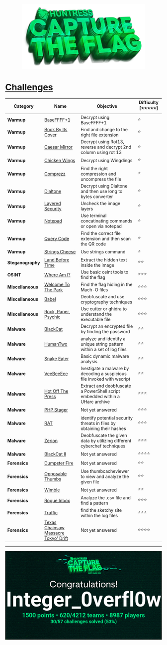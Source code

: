 
<p align='center'>
  <img src='assets/HuntressCTF.png' alt="Huntress">
</p>

# [__Challenges__](#challenges)
| Category      | Name                                                                    | Objective         | Difficulty [⭐⭐⭐⭐⭐] |
|---------------|-------------------------------------------------------------------------|--------------------------------------------------|-------------------------|
| **Warmup** | [BaseFFFF+1](huntress-ctf-2023/warmup/%5BWarmup%5D%20BaseFFFF%2B1) | Decrypt using BaseFFFF+1 | ⭐ |
| **Warmup** | [Book By Its Cover](huntress-ctf-2023/warmup/%5BWarmup%5D%20Book%20By%20Its%20Cover) | Find and change to the right file extension | ⭐ |
| **Warmup** | [Caesar Mirror](huntress-ctf-2023/warmup/%5BWarmup%5D%20Caesar%20Mirror) | Decrypt using Rot13, reverse and decrypt 2nd column using rot 13 | ⭐ |
| **Warmup** | [Chicken Wings](huntress-ctf-2023/warmup/%5BWarmup%5D%20Chicken%20Wings) | Decrypt using Wingdings | ⭐ |
| **Warmup** | [Comprezz](huntress-ctf-2023/warmup/%5BWarmup%5D%20Comprezz) | Find the right compression and uncompress the file | ⭐ |
| **Warmup** | [Dialtone](huntress-ctf-2023/warmup/%5BWarmup%5D%20Dialtone) | Decrypt using Dialtone and then use long to bytes converter | ⭐ |
| **Warmup** | [Layered Security](huntress-ctf-2023/warmup/%5BWarmup%5D%20Layered%20Security) | Uncheck the image layers | ⭐ |
| **Warmup** | [Notepad](huntress-ctf-2023/warmup/%5BWarmup%5D%20Notepad) | Use terminal concatinating commands or open via notepad | ⭐ |
| **Warmup** | [Query Code](huntress-ctf-2023/warmup/%5BWarmup%5D%20Query%20Code) | Find the correct file extension and then scan the QR code | ⭐ |
| **Warmup** | [Strings Cheese](huntress-ctf-2023/warmup/%5BWarmup%5D%20Strings%20Cheese) | Use strings command | ⭐ |
| **Steganography** | [Land Before Time](huntress-ctf-2023/steganography/%5BEasy%5D%20Land%20Before%20Time/README.md) | Extract the hidden text inside the image | ⭐⭐ |
| **OSINT** | [Where Am I?](huntress-ctf-2023/osint/%5BMedium%5D%20Where%20Am%20I) | Use basic osint tools to find the flag | ⭐⭐⭐ |
| **Miscellaneous** | [Welcome To The Park](huntress-ctf-2023/miscellaneous/%5BMedium%5D%20Welcome%20to%20The%20Park) | Find the flag hiding in the Mach-O files | ⭐⭐⭐ |
| **Miscellaneous** | [Babel](huntress-ctf-2023/miscellaneous/%5BMedium%5D%20Babel) | Deobfuscate and use cryptography techniques | ⭐⭐⭐ |
| **Miscellaneous** | [Rock, Paper, Psychic](huntress-ctf-2023/miscellaneous/%5BMedium%5D%20Rock%2C%20Paper%2C%20Psychic) | Use cutter or ghidra to understand the executable file | ⭐⭐⭐ |
| **Malware** | [BlackCat](huntress-ctf-2023/malware/%5BEasy%5D%20BlackCat) | Decrypt an encrypted file by finding the password | ⭐⭐ |
| **Malware** | [HumanTwo](huntress-ctf-2023/malware/%5BEasy%5D%20HumanTwo) |  analyze and identify a unique string pattern within a set of log files  | ⭐⭐ |
| **Malware** | [Snake Eater](huntress-ctf-2023/malware/%5BEasy%5D%20Snake%20Eater) | Basic dynamic malware analysis | ⭐⭐ |
| **Malware** | [VeeBeeEee](huntress-ctf-2023/malware/%5BEasy%5D%20VeeBeeEee) | Ivestigate a malware by decoding a suspicious file invoked with wscript | ⭐⭐ |
| **Malware** | [Hot Off The Press](huntress-ctf-2023/malware/%5BMedium%5D%20Hot%20Off%20The%20Press) | Extract and deobfuscate a PowerShell script embedded within a UHarc archive | ⭐⭐⭐ |
| **Malware** | [PHP Stager](huntress-ctf-2023/malware/%5BMedium%5D%20PHP%20Stager) | Not yet answered | ⭐⭐⭐ |
| **Malware** | [RAT](huntress-ctf-2023/malware/%5BMedium%5D%20RAT) | identify potential security threats in files by obtaining their hashes | ⭐⭐⭐ |
| **Malware** | [Zerion](huntress-ctf-2023/malware/%5BMedium%5D%20Zerion) | Deobfuscate the given data by utilizing different cyberchef techniques | ⭐⭐⭐ |
| **Malware** | [BlackCat II](huntress-ctf-2023/malware/%5BHard%5D%20BlackCat%20II) | Not yet answered | ⭐⭐⭐⭐ |
| **Forensics** | [Dumpster Fire](huntress-ctf-2023/forensics/%5BEasy%5D%20Dumpster%20Fire) | Not yet answered | ⭐⭐ |
| **Forensics** | [Opposable Thumbs](huntress-ctf-2023/forensics/%5BEasy%5D%20Opposable%20Thumbs) | Use thumbcacheviewer to view and analyze the given file | ⭐⭐ |
| **Forensics** | [Wimble](huntress-ctf-2023/forensics/%5BEasy%5D%20Wimble) | Not yet answered | ⭐⭐ |
| **Forensics** | [Rogue Inbox](huntress-ctf-2023/forensics/%5BMedium%5D%20Rogue%20Inbox) | Analyze the .csv file and find a pattern | ⭐⭐⭐ |
| **Forensics** | [Traffic](huntress-ctf-2023/forensics/%5BMedium%5D%20Traffic) | find the sketchy site within the log files | ⭐⭐⭐ |
| **Forensics** | [Texas Chainsaw Massacre Tokyo' Drift](huntress-ctf-2023/forensics/%5BHard%5D%20Texas%20Chainsaw%20Massacre'%20Tokyo%20Drift) | Not yet answered | ⭐⭐⭐⭐ |
---

<p align='center'>
  <img src='assets/HuntressResult.png' alt="HTB">
</p>